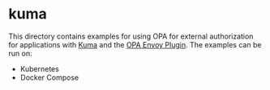 # kuma

This directory contains examples for using OPA for external authorization for applications with [Kuma](https://kuma.io/) and the [OPA Envoy Plugin](https://github.com/open-policy-agent/opa-envoy-plugin). The examples can be run on:
* Kubernetes
* Docker Compose
